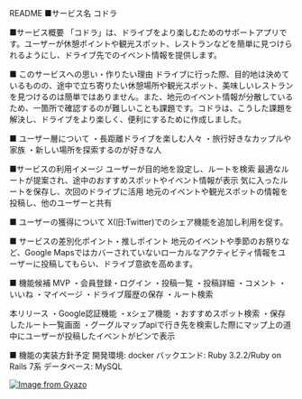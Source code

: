 
README
■サービス名
コドラ

■サービス概要
「コドラ」は、ドライブをより楽しむためのサポートアプリです。ユーザーが休憩ポイントや観光スポット、レストランなどを簡単に見つけられるようにし、ドライブ先でのイベント情報を提供します。

■ このサービスへの思い・作りたい理由
ドライブに行った際、目的地は決めているものの、途中で立ち寄りたい休憩場所や観光スポット、美味しいレストランを見つけるのは簡単ではありません。また、地元のイベント情報が分散しているため、一箇所で確認するのが難しいことも課題です。コドラは、こうした課題を解決し、ドライブをより楽しく、便利にするために作成しました。

■ ユーザー層について
・長距離ドライブを楽しむ人々
 ・旅行好きなカップルや家族
 ・新しい場所を探索するのが好きな人

■サービスの利用イメージ
ユーザーが目的地を設定し、ルートを検索
最適なルートが提案され、途中のおすすめスポットやイベント情報が表示
気に入ったルートを保存し、次回のドライブに活用
地元のイベントや観光スポットの情報を投稿し、他のユーザーと共有

■ ユーザーの獲得について
X(旧:Twitter)でのシェア機能を追加し利用を促す。

■ サービスの差別化ポイント・推しポイント
地元のイベントや季節のお祭りなど、Google Mapsではカバーされていないローカルなアクティビティ情報をユーザーに投稿してもらい、ドライブ意欲を高めます。

■ 機能候補
MVP
・会員登録・ログイン
・投稿一覧
・投稿詳細
・コメント
・いいね
・マイページ
・ドライブ履歴の保存
・ルート検索

本リリース
・Google認証機能
・xシェア機能
・おすすめスポット検索
・保存したルート一覧画面
・グーグルマップapiで行き先を検索した際にマップ上の道中にユーザーが投稿したイベントがピンで表示

■ 機能の実装方針予定
開発環境: docker
バックエンド: Ruby 3.2.2/Ruby on Rails 7系
データベース: MySQL


[![Image from Gyazo](https://i.gyazo.com/7e73709546f49de6076c7e34576d00d4.png)](https://gyazo.com/7e73709546f49de6076c7e34576d00d4)
